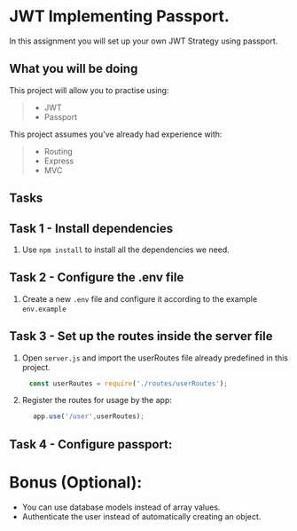 # JWT Implementing Passport. 

In this assignment you will set up your own JWT Strategy using passport. 

## What you will be doing

This project will allow you to practise using:

> - JWT 
> - Passport


This project assumes you've already had experience with:

> - Routing 
> - Express
> - MVC 


## Tasks

## Task 1 - Install dependencies 
  1. Use `npm install` to install all the dependencies we need. 

## Task 2 - Configure the .env file

  1. Create a new `.env` file and configure it according to the example `env.example`

## Task 3 - Set up the routes inside the server file
   1. Open `server.js` and import the userRoutes file already predefined in this project.
``` javascript
     const userRoutes = require('./routes/userRoutes');
```

   2. Register the routes for usage by the app:

``` javascript
      app.use('/user',userRoutes);
```


## Task 4 - Configure passport:
 

  

# Bonus (Optional):
- You can use database models instead of array values.
- Authenticate the user instead of automatically creating an object. 





